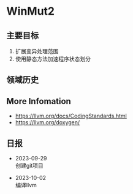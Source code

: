 # WinMut2

## 主要目标

1. 扩展变异处理范围
2. 使用静态方法加速程序状态划分

## 领域历史

## More Infomation

- <https://llvm.org/docs/CodingStandards.html>
- <https://llvm.org/doxygen/>

## 日报

- 2023-09-29  
  创建git项目

- 2023-10-02  
  编译llvm
